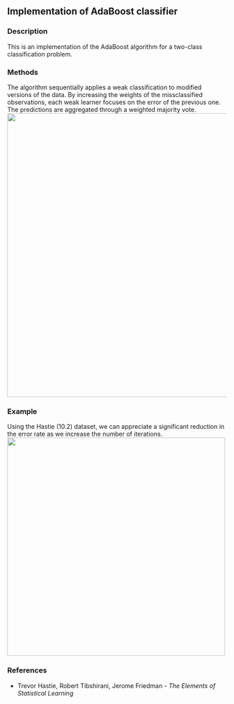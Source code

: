 
## Implementation of AdaBoost classifier

### Description

This is an implementation of the AdaBoost algorithm for a two-class classification problem. 

### Methods

The algorithm sequentially applies a weak classification to modified versions of the data. By increasing the weights of the missclassified observations, each weak learner focuses on the error of the previous one. The predictions are aggregated through a weighted majority vote. <br />
<img src="https://github.com/jaimeps/adaboost-implementation/blob/master/images/adaboost_algo.png" width="650"> <br />

### Example

Using the Hastie (10.2) dataset, we can appreciate a significant reduction in the error rate as we increase the number of iterations. <br />
<img src="https://github.com/jaimeps/adaboost-implementation/blob/master/images/error_rate.png" width="500"> <br />

### References
- Trevor Hastie, Robert Tibshirani, Jerome Friedman - *The Elements of Statistical Learning*